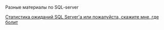 Разные материалы по SQL-server

[Статистика ожиданий SQL Server'а или пожалуйста, скажите мне, где болит](locks.md)  